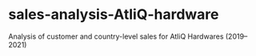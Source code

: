 # sales-analysis-AtliQ-hardware
Analysis of customer and country-level sales for AtliQ Hardwares (2019–2021)
